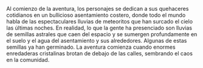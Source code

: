 Al comienzo de la aventura, los personajes se dedican a sus quehaceres cotidianos en un bullicioso asentamiento costero, donde todo el mundo habla de las espectaculares lluvias de meteoritos que han surcado el cielo las últimas noches. En realidad, lo que la gente ha presenciado son lluvias de semillas astrales que caen del espacio y se sumergen profundamente en el suelo y el agua del asentamiento y sus alrededores. Algunas de estas semillas ya han germinado. La aventura comienza cuando enormes enredaderas cristalinas brotan de debajo de las calles, sembrando el caos en la comunidad.